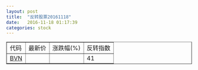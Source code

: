 ```yaml
---
layout: post
title:  "反转股票20161118"
date:   2016-11-18 01:17:39
categories: stock
---
```


<script type="text/javascript">
var stockList = []
stockList.push('gb_bvn');
</script>

<table border="1">
 <tr>
 <td>代码</td>
  <td>最新价</td>
  <td>涨跌幅(%)</td>
 <td>反转指数</td>
</tr>
  <tr id="bvn"><td><a href="http://stock.finance.sina.com.cn/usstock/quotes/BVN.html" target="_blank">BVN</a></td><td></td><td></td><td>41</td></tr>
</table>
